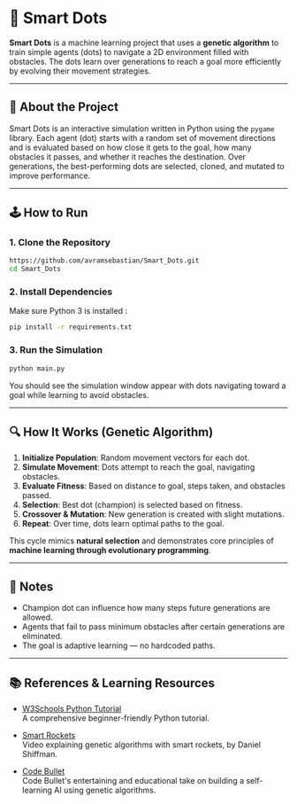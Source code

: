 # 🎯 Smart Dots

**Smart Dots** is a machine learning project that uses a **genetic algorithm** to train simple agents (dots) to navigate a 2D environment filled with obstacles. The dots learn over generations to reach a goal more efficiently by evolving their movement strategies.

---

## 🧠 About the Project

Smart Dots is an interactive simulation written in Python using the `pygame` library. Each agent (dot) starts with a random set of movement directions and is evaluated based on how close it gets to the goal, how many obstacles it passes, and whether it reaches the destination. Over generations, the best-performing dots are selected, cloned, and mutated to improve performance.

---

## 🕹️ How to Run

### 1. Clone the Repository

```bash
https://github.com/avramsebastian/Smart_Dots.git
cd Smart_Dots
```

### 2. Install Dependencies

Make sure Python 3 is installed :

```bash
pip install -r requirements.txt
```

### 3. Run the Simulation

```bash
python main.py
```

You should see the simulation window appear with dots navigating toward a goal while learning to avoid obstacles.

---

## 🔍 How It Works (Genetic Algorithm)

1. **Initialize Population**: Random movement vectors for each dot.
2. **Simulate Movement**: Dots attempt to reach the goal, navigating obstacles.
3. **Evaluate Fitness**: Based on distance to goal, steps taken, and obstacles passed.
4. **Selection**: Best dot (champion) is selected based on fitness.
5. **Crossover & Mutation**: New generation is created with slight mutations.
6. **Repeat**: Over time, dots learn optimal paths to the goal.

This cycle mimics **natural selection** and demonstrates core principles of **machine learning through evolutionary programming**.

---

## 📌 Notes

- Champion dot can influence how many steps future generations are allowed.
- Agents that fail to pass minimum obstacles after certain generations are eliminated.
- The goal is adaptive learning — no hardcoded paths.

---


## 📚 References & Learning Resources

- [W3Schools Python Tutorial](https://www.w3schools.com/python/)  
  A comprehensive beginner-friendly Python tutorial.

- [Smart Rockets](https://www.youtube.com/watch?v=Wgn_aPH3OEk&list=LL&index=5)  
  Video explaining genetic algorithms with smart rockets, by Daniel Shiffman.

- [Code Bullet](https://www.youtube.com/watch?v=BOZfhUcNiqk&list=LL&index=9)  
  Code Bullet's entertaining and educational take on building a self-learning AI using genetic algorithms.
